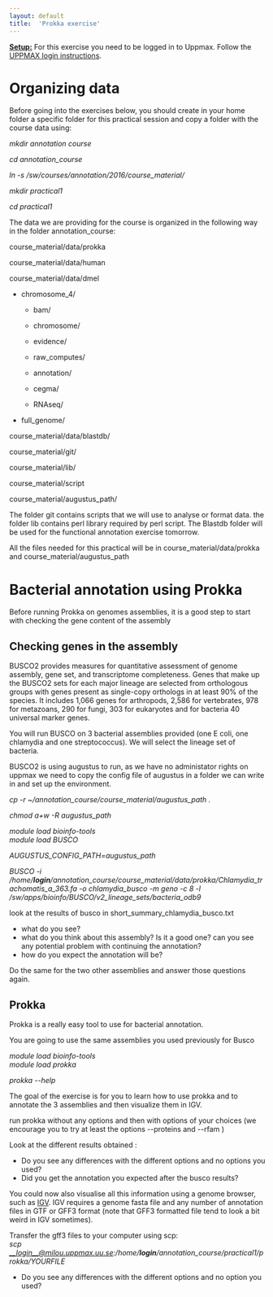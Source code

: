 ```yaml
---
layout: default
title:  'Prokka exercise'
---
```


<u>**Setup:**</u> For this exercise you need to be logged in to Uppmax. Follow the [UPPMAX login instructions](LoginInstructions).


# Organizing data

Before going into the exercises below, you should create in your home folder a specific folder for this practical session and copy a folder with the course data using:  

*mkdir annotation course*

*cd annotation_course*

*ln -s /sw/courses/annotation/2016/course_material/*

*mkdir practical1*

*cd practical1*


The data we are providing for the course is organized in the following way in the folder annotation\_course:

course\_material/data/prokka

course\_material/data/human

course\_material/data/dmel

- chromosome_4/

  - bam/

  - chromosome/

  - evidence/

  - raw_computes/
  
  - annotation/
  
  - cegma/
  
  - RNAseq/

- full_genome/


course\_material/data/blastdb/

course\_material/git/

course\_material/lib/  

course\_material/script

course\_material/augustus_path/

The folder git contains scripts that we will use to analyse or format data. 
the folder lib contains perl library required by perl script.
The Blastdb folder will be used for the functional annotation exercise tomorrow.

All the files needed for this practical will be in course_material/data/prokka and course_material/augustus_path

# Bacterial annotation using Prokka

Before running Prokka on genomes assemblies, it is a good step to start with checking the gene content of the assembly

## Checking genes in the assembly

BUSCO2 provides measures for quantitative assessment of genome assembly, gene set, and transcriptome completeness. Genes that make up the BUSCO2 sets for each major lineage are selected from orthologous groups with genes present as single-copy orthologs in at least 90% of the species. It includes 1,066 genes for arthropods, 2,586 for vertebrates, 978 for metazoans, 290 for fungi, 303 for eukaryotes and for bacteria 40 universal marker genes.

You will run BUSCO on 3 bacterial assemblies provided (one E coli, one chlamydia and one streptococcus). We will select the lineage set of bacteria.

BUSCO2 is using augustus to run, as we have no administator rights on uppmax we need to copy the config file of augustus in a folder we can write in and set up the environment.

*cp -r ~/annotation_course/course_material/augustus_path .*

*chmod a+w -R augustus_path*

_module load bioinfo-tools_  
_module load BUSCO_  

*AUGUSTUS_CONFIG_PATH=augustus_path*

*BUSCO -i /home/__login__/annotation\_course/course\_material/data/prokka/Chlamydia_trachomatis_a_363.fa -o chlamydia_busco -m geno -c 8 -l /sw/apps/bioinfo/BUSCO/v2_lineage_sets/bacteria_odb9*

look at the results of busco in short_summary_chlamydia_busco.txt

- what do you see? 
- what do you think about this assembly? Is it a good one? can you see any potential problem with continuing the annotation?
- how do you expect the annotation will be?

Do the same for the two other assemblies and answer those questions again.

## Prokka

Prokka is a really easy tool to use for bacterial annotation.

You are going to use the same assemblies you used previously for Busco

_module load bioinfo-tools_  
*module load prokka*

*prokka --help*

The goal of the exercise is for you to learn how to use prokka and to annotate the 3 assemblies and then visualize them in IGV.

run prokka without any options and then with options of your choices (we encourage you to try at least the options --proteins and --rfam )

Look at the different results obtained :

- Do you see any differences with the different options and no options you used?
- Did you get the annotation you expected after the busco results?

You could now also visualise all this information using a genome browser, such as [IGV](http://software.broadinstitute.org/software/igv/). 
IGV requires a genome fasta file and any number of annotation files in GTF or GFF3 format (note that GFF3 formatted file tend to look a bit weird in IGV sometimes).

Transfer the gff3 files to your computer using scp:    
*scp __login__@milou.uppmax.uu.se:/home/__login__/annotation\_course/practical1/prokka/YOURFILE*  


- Do you see any differences with the different options and no option you used?

